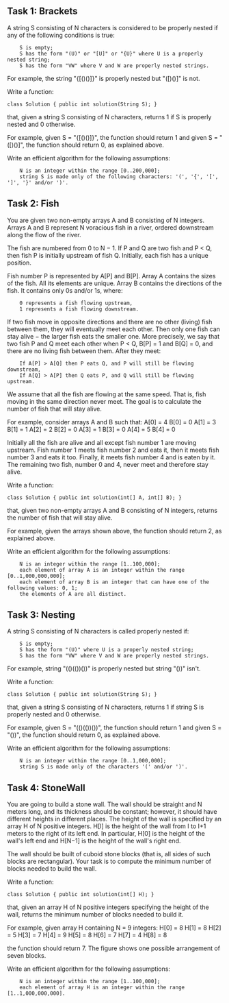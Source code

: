 ## Task 1: Brackets

A string S consisting of N characters is considered to be properly nested if any of the following conditions is true:

        S is empty;
        S has the form "(U)" or "[U]" or "{U}" where U is a properly nested string;
        S has the form "VW" where V and W are properly nested strings.

For example, the string "{[()()]}" is properly nested but "([)()]" is not.

Write a function:

    class Solution { public int solution(String S); }

that, given a string S consisting of N characters, returns 1 if S is properly nested and 0 otherwise.

For example, given S = "{[()()]}", the function should return 1 and given S = "([)()]", the function should return 0, as explained above.

Write an efficient algorithm for the following assumptions:

        N is an integer within the range [0..200,000];
        string S is made only of the following characters: '(', '{', '[', ']', '}' and/or ')'.

## Task 2: Fish

You are given two non-empty arrays A and B consisting of N integers. Arrays A and B represent N voracious fish in a river, ordered downstream along the flow of the river.

The fish are numbered from 0 to N − 1. If P and Q are two fish and P < Q, then fish P is initially upstream of fish Q. Initially, each fish has a unique position.

Fish number P is represented by A[P] and B[P]. Array A contains the sizes of the fish. All its elements are unique. Array B contains the directions of the fish. It contains only 0s and/or 1s, where:

        0 represents a fish flowing upstream,
        1 represents a fish flowing downstream.

If two fish move in opposite directions and there are no other (living) fish between them, they will eventually meet each other. Then only one fish can stay alive − the larger fish eats the smaller one. More precisely, we say that two fish P and Q meet each other when P < Q, B[P] = 1 and B[Q] = 0, and there are no living fish between them. After they meet:

        If A[P] > A[Q] then P eats Q, and P will still be flowing downstream,
        If A[Q] > A[P] then Q eats P, and Q will still be flowing upstream.

We assume that all the fish are flowing at the same speed. That is, fish moving in the same direction never meet. The goal is to calculate the number of fish that will stay alive.

For example, consider arrays A and B such that:
A[0] = 4    B[0] = 0
A[1] = 3    B[1] = 1
A[2] = 2    B[2] = 0
A[3] = 1    B[3] = 0
A[4] = 5    B[4] = 0

Initially all the fish are alive and all except fish number 1 are moving upstream. Fish number 1 meets fish number 2 and eats it, then it meets fish number 3 and eats it too. Finally, it meets fish number 4 and is eaten by it. The remaining two fish, number 0 and 4, never meet and therefore stay alive.

Write a function:

    class Solution { public int solution(int[] A, int[] B); }

that, given two non-empty arrays A and B consisting of N integers, returns the number of fish that will stay alive.

For example, given the arrays shown above, the function should return 2, as explained above.

Write an efficient algorithm for the following assumptions:

        N is an integer within the range [1..100,000];
        each element of array A is an integer within the range [0..1,000,000,000];
        each element of array B is an integer that can have one of the following values: 0, 1;
        the elements of A are all distinct.

## Task 3: Nesting

A string S consisting of N characters is called properly nested if:

        S is empty;
        S has the form "(U)" where U is a properly nested string;
        S has the form "VW" where V and W are properly nested strings.

For example, string "(()(())())" is properly nested but string "())" isn't.

Write a function:

    class Solution { public int solution(String S); }

that, given a string S consisting of N characters, returns 1 if string S is properly nested and 0 otherwise.

For example, given S = "(()(())())", the function should return 1 and given S = "())", the function should return 0, as explained above.

Write an efficient algorithm for the following assumptions:

        N is an integer within the range [0..1,000,000];
        string S is made only of the characters '(' and/or ')'.

## Task 4: StoneWall

You are going to build a stone wall. The wall should be straight and N meters long, and its thickness should be constant; however, it should have different heights in different places. The height of the wall is specified by an array H of N positive integers. H[I] is the height of the wall from I to I+1 meters to the right of its left end. In particular, H[0] is the height of the wall's left end and H[N−1] is the height of the wall's right end.

The wall should be built of cuboid stone blocks (that is, all sides of such blocks are rectangular). Your task is to compute the minimum number of blocks needed to build the wall.

Write a function:

    class Solution { public int solution(int[] H); }

that, given an array H of N positive integers specifying the height of the wall, returns the minimum number of blocks needed to build it.

For example, given array H containing N = 9 integers:
H[0] = 8    H[1] = 8    H[2] = 5
H[3] = 7    H[4] = 9    H[5] = 8
H[6] = 7    H[7] = 4    H[8] = 8

the function should return 7. The figure shows one possible arrangement of seven blocks.

Write an efficient algorithm for the following assumptions:

        N is an integer within the range [1..100,000];
        each element of array H is an integer within the range [1..1,000,000,000].


